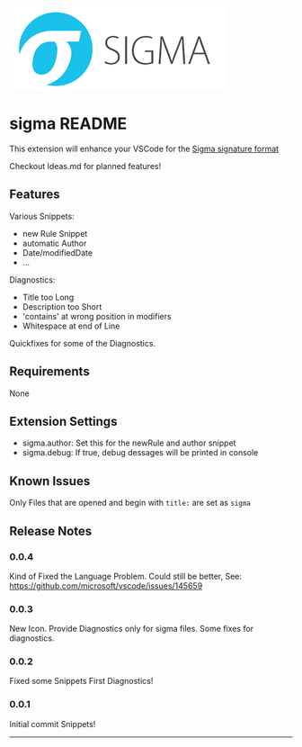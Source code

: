 ![sigma_logo](./images/Sigma_0.3.png)

# sigma README

This extension will enhance your VSCode for the [Sigma signature format](https://github.com/SigmaHQ/sigma)

Checkout Ideas.md for planned features!

## Features

Various Snippets:
- new Rule Snippet
- automatic Author
- Date/modifiedDate
- ...

Diagnostics:
- Title too Long
- Description too Short
- 'contains' at wrong position in modifiers
- Whitespace at end of Line

Quickfixes for some of the Diagnostics.

## Requirements

None

## Extension Settings

- sigma.author: Set this for the newRule and author snippet
- sigma.debug: If true, debug dessages will be printed in console

## Known Issues
Only Files that are opened and begin with `title:` are set as `sigma`

## Release Notes

### 0.0.4
Kind of Fixed the Language Problem. Could still be better, See: https://github.com/microsoft/vscode/issues/145659

### 0.0.3
New Icon.
Provide Diagnostics only for sigma files.
Some fixes for diagnostics.

### 0.0.2
Fixed some Snippets
First Diagnostics!

### 0.0.1
Initial commit
Snippets!

-----------------------------------------------------------------------------------------------------------


